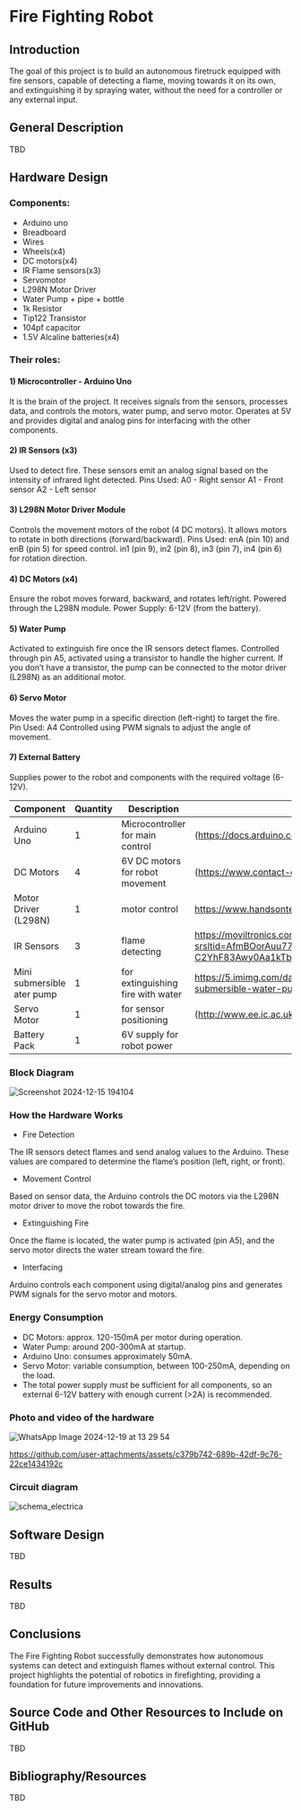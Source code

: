 # Fire Fighting Robot

## Introduction
The goal of this project is to build an autonomous firetruck equipped with fire sensors, capable of detecting a flame, moving towards it on its own, and extinguishing it by spraying water, without the need for a controller or any external input.

## General Description
TBD

## Hardware Design
### Components:
- Arduino uno
- Breadboard
- Wires
- Wheels(x4)
- DC motors(x4)
- IR Flame sensors(x3)
- Servomotor
- L298N Motor Driver
- Water Pump + pipe + bottle
- 1k Resistor
- Tip122 Transistor
- 104pf capacitor
- 1.5V Alcaline batteries(x4)

### Their roles:

#### 1) Microcontroller - Arduino Uno
It is the brain of the project. It receives signals from the sensors, processes data, and controls the motors, water pump, and servo motor.
Operates at 5V and provides digital and analog pins for interfacing with the other components.

#### 2) IR Sensors (x3)
Used to detect fire. These sensors emit an analog signal based on the intensity of infrared light detected.
Pins Used:
A0 - Right sensor
A1 - Front sensor
A2 - Left sensor

#### 3) L298N Motor Driver Module
Controls the movement motors of the robot (4 DC motors). It allows motors to rotate in both directions (forward/backward).
Pins Used:
enA (pin 10) and enB (pin 5) for speed control.
in1 (pin 9), in2 (pin 8), in3 (pin 7), in4 (pin 6) for rotation direction.

#### 4) DC Motors (x4)
Ensure the robot moves forward, backward, and rotates left/right. Powered through the L298N module.
Power Supply: 6-12V (from the battery).

#### 5) Water Pump
Activated to extinguish fire once the IR sensors detect flames.
Controlled through pin A5, activated using a transistor to handle the higher current.
If you don’t have a transistor, the pump can be connected to the motor driver (L298N) as an additional motor.

#### 6) Servo Motor
Moves the water pump in a specific direction (left-right) to target the fire.
Pin Used: A4
Controlled using PWM signals to adjust the angle of movement.

#### 7) External Battery
Supplies power to the robot and components with the required voltage (6-12V).

| Component | Quantity | Description | Link/Datasheet |
| --- | --- | --- | --- |
| Arduino Uno | 1 | Microcontroller for main control | (https://docs.arduino.cc/hardware/uno-rev3/) |
| DC Motors | 4 | 6V DC motors for robot movement | (https://www.contact-evolution.ch/files/DC_motors.pdf) | 
| Motor Driver (L298N) | 1 | motor control | https://www.handsontec.com/dataspecs/L298N%20Motor%20Driver.pdf | 
| IR Sensors | 3 | flame detecting | https://moviltronics.com/wp-content/uploads/2019/10/KY-026.pdf?srsltid=AfmBOorAuu77AL-C2YhF83Awy0Aa1kTbRJ0Hwox2YXZ_Z9UAM80GI-W- | 
| Mini submersible ater pump | 1 |  for extinguishing fire with water | https://5.imimg.com/data5/IQ/GJ/PF/SELLER-1833510/dc-mini-submersible-water-pump.pdf | 
| Servo Motor | 1 | for sensor positioning |  (http://www.ee.ic.ac.uk/pcheung/teaching/DE1_EE/stores/sg90_datasheet.pdf) | 
| Battery Pack| 1 | 6V supply for robot power | |


### Block Diagram
![Screenshot 2024-12-15 194104](https://github.com/user-attachments/assets/5cc37da7-7beb-4c15-9bb8-4f00f39e604f)


### How the Hardware Works
- Fire Detection

The IR sensors detect flames and send analog values to the Arduino. These values are compared to determine the flame’s position (left, right, or front).

- Movement Control

Based on sensor data, the Arduino controls the DC motors via the L298N motor driver to move the robot towards the fire.

- Extinguishing Fire

Once the flame is located, the water pump is activated (pin A5), and the servo motor directs the water stream toward the fire.

- Interfacing

Arduino controls each component using digital/analog pins and generates PWM signals for the servo motor and motors.

### Energy Consumption
- DC Motors: approx. 120-150mA per motor during operation.
- Water Pump: around 200-300mA at startup.
- Arduino Uno: consumes approximately 50mA.
- Servo Motor: variable consumption, between 100-250mA, depending on the load.
- The total power supply must be sufficient for all components, so an external 6-12V battery with enough current (>2A) is recommended.

### Photo and video of the hardware
![WhatsApp Image 2024-12-19 at 13 29 54](https://github.com/user-attachments/assets/10f12fbc-c04f-4372-b6c6-4848c6c141be)

https://github.com/user-attachments/assets/c379b742-689b-42df-9c76-22ce1434192c

### Circuit diagram
![schema_electrica](https://github.com/user-attachments/assets/7654da02-bc1b-4ef6-a6c0-e2fe75982605)

## Software Design
TBD

## Results
TBD

## Conclusions
The Fire Fighting Robot successfully demonstrates how autonomous systems can detect and extinguish flames without external control. This project highlights the potential of robotics in firefighting, providing a foundation for future improvements and innovations.
## Source Code and Other Resources to Include on GitHub
TBD

## Bibliography/Resources
TBD
